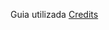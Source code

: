 Guia utilizada [Credits](https://drive.google.com/file/d/1X06e95UQbO9c1xt8jJa75ZPZVnn57uY2/view?usp=sharing)